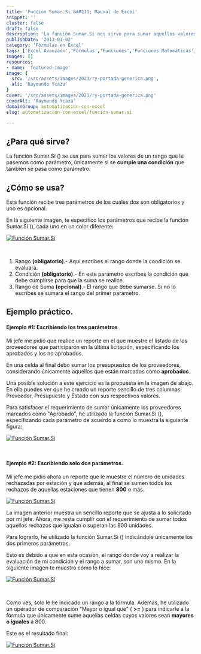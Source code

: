 ```yaml
---
title: 'Función Sumar.Si &#8211; Manual de Excel'
snippet: ''
cluster: false
draft: false 
description: 'La función Sumar.Si nos sirve para sumar aquellos valores que se ajustan a una condición. Sigue leyendo y entérate de cómo funciona.'
publishDate: '2013-01-02'
category: 'Fórmulas en Excel'
tags: ['Excel Avanzado','Fórmulas','Funciones','Funciones Matemáticas','🤖 Automatización con Excel']
images: []
resources: 
- name: 'featured-image'
image: {
  src: '/src/assets/images/2023/ry-portada-generica.png',
  alt: 'Raymundo Ycaza'
}
cover: '/src/assets/images/2023/ry-portada-generica.png'
coverAlt: 'Raymundo Ycaza'
domainGroup: automatizacion-con-excel
slug: automatizacion-con-excel/funcion-sumar.si

---
```


## ¿Para qué sirve?

La función Sumar.Si () se usa para sumar los valores de un rango que le pasemos como parámetro, únicamente si se **cumple una condición** que también se pasa como parámetro.

## ¿Cómo se usa?

Esta función recibe tres parámetros de los cuales dos son obligatorios y uno es opcional.

En la siguiente imagen, te especifico los parámetros que recibe la función Sumar.Si (), cada uno en un color diferente:

[![Función Sumar.Si](/src/assets/images/2023/función-sumar.si-0000701.png "Función Sumar.Si")](http://raymundoycaza.com/wp-content/uploads/función-sumar.si-0000701.png)

 

1. Rango **(obligatorio)**.- Aquí escribes el rango donde la condición se evaluará.
2. Condición **(obligatorio)**.- En este parámetro escribes la condición que debe cumplirse para que la suma se realice.
3. Rango de Suma **(opcional)**.- El rango que debe sumarse. Si no lo escribes se sumará el rango del primer parámetro.

## Ejemplo práctico.

#### Ejemplo #1: Escribiendo los tres parámetros

Mi jefe me pidió que realice un reporte en el que muestre el listado de los proveedores que participaron en la última licitación, especificando los aprobados y los no aprobados.

En una celda al final debo sumar los presupuestos de los proveedores, considerando únicamente aquellos que están marcados como **aprobados**.

Una posible solución a este ejercicio es la propuesta en la imagen de abajo. En ella puedes ver que he creado un reporte sencillo de tres columnas: Proveedor, Presupuesto y Estado con sus respectivos valores.

Para satisfacer el requerimiento de sumar únicamente los proveedores marcados como "Aprobado", he utilizado la función Sumar.Si (), especificando cada parámetro de acuerdo a como lo muestra la siguiente figura:

[![Función Sumar.Si](/src/assets/images/2023/función-sumar.si-0000711.png "Función Sumar.Si")](http://raymundoycaza.com/wp-content/uploads/función-sumar.si-0000711.png)

 

#### Ejemplo #2: Escribiendo solo dos parámetros.

Mi jefe me pidió ahora un reporte que le muestre el número de unidades rechazadas por estación y que además, al final se sumen todos los rechazos de aquellas estaciones que tienen **800** o más.

[![Función Sumar.Si](/src/assets/images/2023/función-sumar.si-0000721.png "Función Sumar.Si")](http://raymundoycaza.com/wp-content/uploads/función-sumar.si-0000721.png)

La imagen anterior muestra un sencillo reporte que se ajusta a lo solicitado por mi jefe. Ahora, me resta cumplir con el requerimiento de sumar todos aquellos rechazos que igualan o superan las 800 unidades.

Para lograrlo, he utilizado la función Sumar.Si () indicándole únicamente los dos primeros parámetros.

Esto es debido a que en esta ocasión, el rango donde voy a realizar la evaluación de mi condición y el rango a sumar, son uno mismo. En la siguiente imagen te muestro cómo lo hice:

[![Función Sumar.Si](/src/assets/images/2023/función-sumar.si-0000731.png "Función Sumar.Si")](http://raymundoycaza.com/wp-content/uploads/función-sumar.si-0000731.png)

 

Como ves, solo le he indicado un rango a la fórmula. Además, he utilizado un operador de comparación "Mayor o igual que" ( **\>=** ) para indicarle a la fórmula que únicamente sume aquellas celdas cuyos valores sean **mayores o iguales** a 800.

Este es el resultado final:

[![Función Sumar.Si](/src/assets/images/2023/función-sumar.si-0000741.png "Función Sumar.Si")](http://raymundoycaza.com/wp-content/uploads/función-sumar.si-0000741.png)

